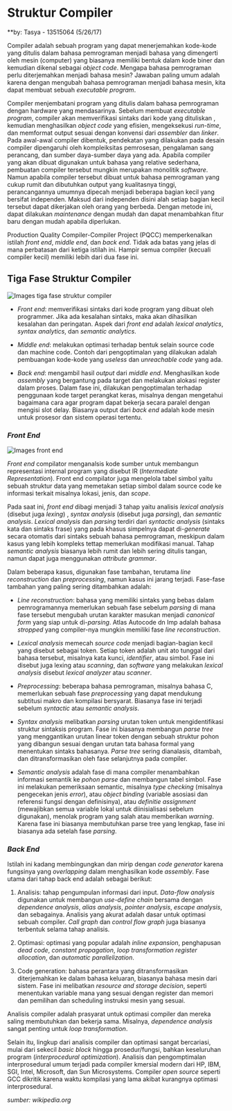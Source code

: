 # Struktur Compiler
**by: Tasya - 13515064 (5/26/17)

Compiler adalah sebuah program yang dapat menerjemahkan kode-kode yang ditulis dalam bahasa pemrograman menjadi bahasa yang dimengerti oleh mesin (computer) yang biasanya memiliki bentuk dalam kode biner dan kemudian dikenal sebagai *object code*. Mengapa bahasa pemrograman perlu diterjemahkan menjadi bahasa mesin? Jawaban paling umum adalah karena dengan mengubah bahasa pemrograman menjadi bahasa mesin, kita dapat membuat sebuah *executable program*.

Compiler menjembatani program yang ditulis dalam bahasa pemrograman dengan hardware yang mendasarinya. Sebelum membuat *executable program*, compiler akan memverifikasi sintaks dari kode yang dituliskan , kemudian menghasilkan *object code* yang efisien, mengeksekusi *run-time*, dan memformat output sesuai dengan konvensi dari *assembler* dan *linker*. Pada awal-awal compiler dibentuk, pendekatan yang dilakukan pada desain compiler dipengaruhi oleh kompleiksitas pemrosesan, pengalaman sang perancang, dan sumber daya-sumber daya yang ada. Apabila compiler yang akan dibuat digunakan untuk bahasa yang relative sederhana, pembuatan compiler tersebut mungkin merupakan monolitik *software*. Namun apabila compiler tersebut dibuat untuk bahasa pemrograman yang cukup rumit dan dibutuhkan output yang kualitasnya tinggi, perancangannya umumnya dipecah menjadi beberapa bagian kecil yang bersifat independen. Maksud dari independen disini alah setiap bagian kecil tersebut dapat dikerjakan oleh orang yang berbeda. Dengan metode ini, dapat dilakukan *maintenance* dengan mudah dan dapat menambahkan fitur baru dengan mudah apabila diperlukan.

Production Quality Compiler-Compiler Project (PQCC) memperkenalkan istilah *front end*, *middle end*, dan *back end*. Tidak ada batas yang jelas di mana perbatasan dari ketiga istilah ini. Hampir semua compiler (kecuali compiler kecil) memiliki lebih dari dua fase ini.

## Tiga Fase Struktur Compiler
![Images tiga fase struktur compiler](https://upload.wikimedia.org/wikipedia/commons/thumb/c/cc/Compiler_design.svg/550px-Compiler_design.svg.png)

* *Front end*: memverifikasi sintaks dari kode program yang dibuat oleh programmer. Jika ada kesalahan sintaks, maka akan dihasilkan kesalahan dan peringatan. Aspek dari *front end* adalah *lexical analytics*, *syntax analytics*, dan *semantic analytics*.

* *Middle end*: melakukan optimasi terhadap bentuk selain source code dan machine code. Contoh dari pengoptimalan yang dilakukan adalah pembuangan kode-kode yang *useless* dan *unreachable code* yang ada.

* *Back end*: mengambil hasil *output* dari *middle end*. Menghasilkan kode *assembly* yang bergantung pada target dan melakukan alokasi register dalam proses. Dalam fase ini, dilakukan pengoptimalan terhadap penggunaan kode target perangkat keras, misalnya dengan mengetahui bagaimana cara agar program dapat bekerja secara paralel dengan mengisi slot delay. Biasanya output dari *back end* adalah kode mesin untuk prosesor dan sistem operasi tertentu.

### *Front End*
![Images front end](https://upload.wikimedia.org/wikipedia/commons/thumb/5/5b/Xxx_Scanner_and_parser_example_for_C.gif/400px-Xxx_Scanner_and_parser_example_for_C.gif)

*Front end* compilator menganalsis kode sumber untuk membangun representasi internal program yang disebut IR (*Intermediate Representation*). Front end compilator juga mengelola tabel simbol yaitu sebuah struktur data yang memetakan setiap simbol dalam source code ke informasi terkait misalnya lokasi, jenis, dan *scope*.

Pada saat ini, *front end* dibagi menjadi 3 tahap yaitu analisis *lexical analysis* (disebut juga *lexing*) , *syntax analysis* (disebut juga *parsing*), dan *semantic analysis*. *Lexical analysis* dan *parsing* terdiri dari *syntactic analysis* (sintaks kata dan sintaks frase) yang pada khasus simpelnya dapat di-*generate* secara otomatis dari sintaks sebuah bahasa pemrograman, meskipun dalam kasus yang lebih kompleks tettap memerlukan modifikasi manual. Tahap *semantic analysis* biasanya lebih rumit dan lebih sering ditulis tangan, namun dapat juga menggunakan *attribute grammar*.

Dalam beberapa kasus, digunakan fase tambahan, terutama *line reconstruction* dan *preprocessing*, namun kasus ini jarang terjadi. Fase-fase tambahan yang paling sering ditambahkan adalah:

* *Line reconstruction*: bahasa yang memiliki sintaks yang bebas dalam pemrogramannya memerlukan sebuah fase sebelum *parsing* di mana fase tersebut mengubah urutan karakter masukan menjadi *canonical form* yang siap untuk di-*parsing*. Atlas Autocode dn Imp adalah bahasa *stropped* yang compiler-nya mungkin memiliki fase *line reconstruction*.

* *Lexical analysis* memecah *source code* menjadi bagian-bagian kecil yang disebut sebagai token. Setiap token adalah unit ato tunggal dari bahasa tersebut, misalnya kata kunci, *identifier*, atau simbol. Fase ini disebut juga lexing atau *scanning*, dan *software* yang melakukan *lexical analysis* disebut *lexical analyzer* atau *scanner*.

* *Preprocessing*: beberapa bahasa pemrograman, misalnya bahasa C, memerlukan sebuah fase *preprocessing* yang dapat mendukung subtitusi makro dan kompilasi bersyarat. Biasanya fase ini terjadi sebelum *syntactic* atau *semantic analysis*.

* *Syntax analysis* melibatkan *parsing* urutan token untuk mengidentifikasi struktur sintaksis program. Fase ini biasanya membangun *parse tree* yang menggantikan urutan linear token dengan sebuah struktur pohon yang dibangun sesuai dengan urutan tata bahasa formal yang menentukan sintaks bahasanya. *Parse tree* sering dianalasis, ditambah, dan ditransformasikan oleh fase selanjutnya pada compiler.

* *Semantic analysis* adalah fase di mana compiler menambahkan informasi semantik ke *pohon parse* dan membangun tabel simbol. Fase ini melakukan pemeriksaan semantic, misalnya *type checking* (misalnya pengecekan jenis *error*), atau *object binding* (variable asosiasi dan referensi fungsi dengan definisinya), atau *definitie assignment* (mewajibkan semua variable lokal untuk diinisialisasi sebelum digunakan), menolak program yang salah atau memberikan *warning*. Karena fase ini biasanya membutuhkan parse tree yang lengkap, fase ini biasanya ada setelah fase *parsing*.

### *Back End*

Istilah ini kadang membingungkan dan mirip dengan *code generator* karena fungsinya yang *overlapping* dalam menghasilkan kode *assembly*. Fase utama dari tahap back end adalah sebagai berikut:

1. Analisis: tahap pengumpulan informasi dari input. *Data-flow analysis* digunakan untuk membangun *use-define chain* bersama dengan *dependence analysis*, *alias analysis*, *pointer analysis*, *escape analysis*, dan sebagainya. Analisis yang akurat adalah dasar untuk optimasi sebuah compiler. *Call graph* dan *control flow graph* juga biasanya terbentuk selama tahap analisis.

2.	Optimasi: optimasi yang popular adalah *inline expansion*, penghapusan *dead code*, *constant propagation*, *loop transformation register allocation*, dan *automatic parallelization*.

3.	Code generation: bahasa perantara yang ditransformasikan diterjemahkan ke dalam bahasa keluaran, biasanya bahasa mesin dari sistem. Fase ini melibatkan *resource and storage decision*, seperti menentukan variable mana yang sesuai dengan register dan memori  dan pemilihan dan scheduling instruksi mesin yang sesuai.

Analisis compiler adalah prasyarat untuk optimasi compiler dan mereka saling membutuhkan dan bekerja sama. Misalnya, *dependence analysis* sangat penting untuk *loop transformation*.

Selain itu, lingkup dari analisis compiler dan optimasi sangat bercariasi, mulai dari sekecil *basic block* hingga prosedur/fungsi, bahkan keseluruhan program (*interprocedural optimization*). Analisis dan pengomptimalan interprosedural umum terjadi pada compiler kmersial modern dari HP, IBM, SGI, Intel, Microsoft, dan Sun Microsystems. Compiler *open source* seperti GCC dikritik karena waktu kompilasi yang lama akibat kurangnya optimasi interprosedural.



*sumber: wikipedia.org*
